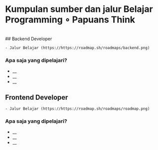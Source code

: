 # Kumpulan sumber dan jalur Belajar Programming ∘ Papuans Think
<br>
## Backend Developer
 
    - Jalur Belajar (https://https://roadmap.sh/roadmaps/backend.png)

### Apa saja yang dipelajari?
* __
* __
* __
       

## Frontend Developer
 
    - Jalur Belajar (https://https://roadmap.sh/roadmaps/roadmap.png)

### Apa saja yang dipelajari?
* __
* __
* __
